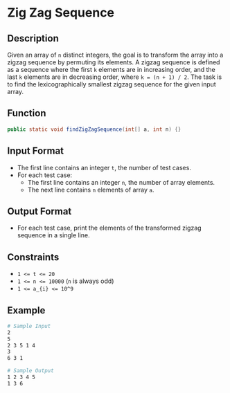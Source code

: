 # Zig Zag Sequence

## Description

Given an array of `n` distinct integers, the goal is to transform the array into a zigzag sequence by permuting its elements. A zigzag sequence is defined as a sequence where the first `k` elements are in increasing order, and the last `k` elements are in decreasing order, where `k = (n + 1) / 2`. The task is to find the lexicographically smallest zigzag sequence for the given input array.

## Function

```java
public static void findZigZagSequence(int[] a, int n) {}
```

## Input Format

- The first line contains an integer `t`, the number of test cases.
- For each test case:
  - The first line contains an integer `n`, the number of array elements.
  - The next line contains `n` elements of array `a`.

## Output Format

- For each test case, print the elements of the transformed zigzag sequence in a single line.

## Constraints

- `1 <= t <= 20`
- `1 <= n <= 10000` (`n` is always odd)
- `1 <= a_{i} <= 10^9`

## Example

```bash
# Sample Input
2
5
2 3 5 1 4
3
6 3 1

# Sample Output
1 2 3 4 5
1 3 6
```
